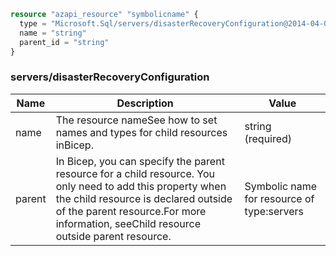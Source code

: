 ```terraform
resource "azapi_resource" "symbolicname" {
  type = "Microsoft.Sql/servers/disasterRecoveryConfiguration@2014-04-01"
  name = "string"
  parent_id = "string"
}

```

### servers/disasterRecoveryConfiguration

| Name | Description | Value |
|-|-|-|
| name | The resource nameSee how to set names and types for child resources inBicep. | string (required) |
| parent | In Bicep, you can specify the parent resource for a child resource. You only need to add this property when the child resource is declared outside of the parent resource.For more information, seeChild resource outside parent resource. | Symbolic name for resource of type:servers |


